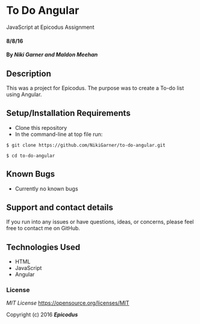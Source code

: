 # To Do Angular
JavaScript at Epicodus Assignment

#### 8/8/16

#### By _**Niki Garner and Maldon Meehan**_

## Description
This was a project for Epicodus. The purpose was to create a To-do list using Angular.
## Setup/Installation Requirements

* Clone this repository
* In the command-line at top file run:
```
$ git clone https://github.com/NikiGarner/to-do-angular.git
```
```
$ cd to-do-angular
```

## Known Bugs

* Currently no known bugs

## Support and contact details

If you run into any issues or have questions, ideas, or concerns, please feel free to contact me on GitHub.

## Technologies Used

* HTML
* JavaScript
* Angular


### License

*MIT License*
<a href="https://opensource.org/licenses/MIT">https://opensource.org/licenses/MIT</a>

Copyright (c) 2016 **_Epicodus_**
